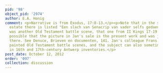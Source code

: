 ```yaml
---
pid: '98'
object_pid: '2974'
author: E.A. Honig
comment: <p>Narrative is from Exodus, 17:8-13.</p><p>Note that in the sale of Jan's
  estate there is listed "Een slach van Senacrip van vader selfs gedaen" -- so there
  was another Old Testament battle scene, that one from II Kings 17-19. It is also
  possible that the picture in Jan's sale is the present work and was just misidentified
  there. See Denuce, Brieven en documenten, 141. Jan's colleague Frans Francken also
  painted Old Testament battle scenes, and the subject can also sometimes be found
  in 16th and 17th-century Antwerp inventories.</p>
post_date: October 12, 2012
order: '097'
collection: discussion
---
```

